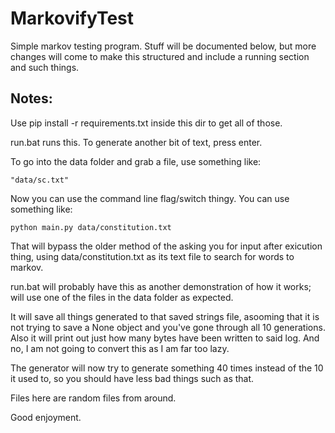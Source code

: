 # MarkovifyTest
Simple markov testing program. Stuff will be documented below, but more changes will come to make this structured and include a running section and such things.

## Notes:
Use pip install -r requirements.txt inside this dir to get all of those.

run.bat runs this. To generate another bit of text, press enter.

To go into the data folder and grab a file, use something like:
```
"data/sc.txt"
```

Now you can use the command line flag/switch thingy. You can use something like:
```
python main.py data/constitution.txt
```
That will bypass the older method of the asking you for input after exicution thing, using data/constitution.txt as its text file to search for words to markov.

run.bat will probably have this as another demonstration of how it works; will use one of the files in the data folder as expected.

It will save all things generated to that saved strings file, asooming that it is not trying to save a None object and you've gone through all 10 generations. Also it will print out just how many bytes have been written to said log. And no, I am not going to convert this as I am far too lazy.

The generator will now try to generate something 40 times instead of the 10 it used to, so you should have less bad things such as that.

Files here are random files from around.

Good enjoyment.
